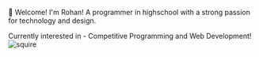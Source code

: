 🥳 Welcome! I'm Rohan! A programmer in highschool with a strong passion for technology and design.

Currently interested in - Competitive Programming and Web Development!
![squire](https://github.com/rdnm0/rdnm0/assets/114675334/0f5db0ce-930f-43a6-a51c-a1e2ffeaaf51)








